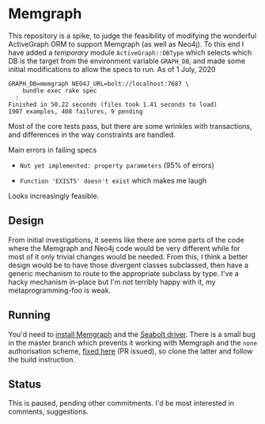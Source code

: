 Memgraph
========

This repository is a spike, to judge the feasibility of modifying
the wonderful ActiveGraph ORM to support Memgraph (as well as Neo4j).
To this end I have added a _temporary_ module `ActiveGraph::DBType`
which selects which DB is the target from the environment variable
`GRAPH_DB`, and made some initial modifications to allow the specs
to run.  As of 1 July, 2020

    GRAPH_DB=memgraph NEO4J_URL=bolt://localhost:7687 \
        bundle exec rake spec
      :
    Finished in 50.22 seconds (files took 1.41 seconds to load)
    1907 examples, 408 failures, 9 pending

Most of the core tests pass, but there are some wrinkles with
transactions, and differences in the way constraints are handled.

Main errors in failing specs

- `Not yet implemented: property parameters` (95% of errors)

- `Function 'EXISTS' doesn't exist` which makes me laugh

Looks increasingly feasible.

Design
------

From initial investigations, it seems like there are some parts
of the code where the Memgraph and Neo4j code would be very different
while for most of it only trivial changes would be needed.  From
this, I think a better design would be to have those divergent
classes subclassed, then have a generic mechanism to route to
the appropriate subclass by type.  I've a hacky mechanism in-place
but I'm not terribly happy with it, my metaprogramming-foo is weak.


Running
-------

You'd need to [install Memgraph][1] and the [Seabolt driver][2].  There is
a small bug in the master branch which prevents it working with Memgraph
and the `none` authorisation scheme, [fixed here][3] (PR issued), so clone
the latter and follow the build instruction.


Status
------

This is paused, pending other commitments.  I'd be most interested
in comments, suggestions.

[1]: https://memgraph.com/download
[2]: https://github.com/neo4j-drivers/seabolt
[3]: https://github.com/dressipi/seabolt
